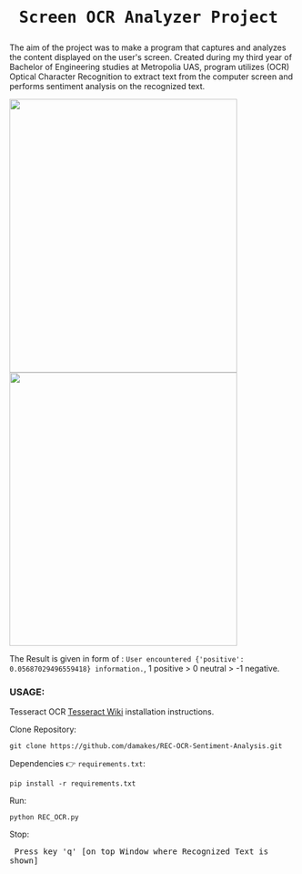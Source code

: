 # <pre> Screen OCR Analyzer Project </pre>
The aim of the project was to make a program that captures and analyzes the content displayed on the user's screen. Created during my third year of Bachelor of Engineering studies at Metropolia UAS, program utilizes (OCR) Optical Character Recognition to extract text from the computer screen and performs sentiment analysis on the recognized text. 

<img src="https://github.com/damakes/REC-OCR-Sentiment-Analysis/assets/155246347/7bc78881-94e3-414b-a599-cae52e340b96" width="400" height="480" >
<img src="https://github.com/damakes/REC-OCR-Sentiment-Analysis/assets/155246347/24e2bcde-b518-4e5b-b3e3-b494dfe4b409" width="400" height="480" >

The Result is given in form of : `User encountered {'positive': 0.05687029496559418} information.`, 1 positive > 0 neutral > -1 negative.

### USAGE:
Tesseract OCR [Tesseract Wiki](https://github.com/UB-Mannheim/tesseract/wiki) installation instructions.

Clone Repository:
```
git clone https://github.com/damakes/REC-OCR-Sentiment-Analysis.git
```
Dependencies 👉 `requirements.txt`:
```
pip install -r requirements.txt
```
Run: 
```
python REC_OCR.py
```
Stop: <pre> Press key 'q' [on top Window where Recognized Text is shown] </pre>






